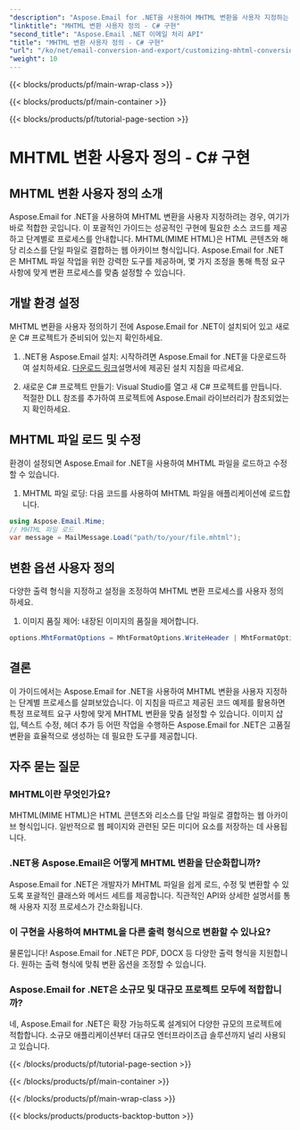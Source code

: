 ```yaml
---
"description": "Aspose.Email for .NET을 사용하여 MHTML 변환을 사용자 지정하는 방법을 알아보세요. C# 소스 코드를 활용한 단계별 가이드입니다."
"linktitle": "MHTML 변환 사용자 정의 - C# 구현"
"second_title": "Aspose.Email .NET 이메일 처리 API"
"title": "MHTML 변환 사용자 정의 - C# 구현"
"url": "/ko/net/email-conversion-and-export/customizing-mhtml-conversion-csharp-implementation/"
"weight": 10
---
```


{{< blocks/products/pf/main-wrap-class >}}

{{< blocks/products/pf/main-container >}}

{{< blocks/products/pf/tutorial-page-section >}}

# MHTML 변환 사용자 정의 - C# 구현


## MHTML 변환 사용자 정의 소개

Aspose.Email for .NET을 사용하여 MHTML 변환을 사용자 지정하려는 경우, 여기가 바로 적합한 곳입니다. 이 포괄적인 가이드는 성공적인 구현에 필요한 소스 코드를 제공하고 단계별로 프로세스를 안내합니다. MHTML(MIME HTML)은 HTML 콘텐츠와 해당 리소스를 단일 파일로 결합하는 웹 아카이브 형식입니다. Aspose.Email for .NET은 MHTML 파일 작업을 위한 강력한 도구를 제공하며, 몇 가지 조정을 통해 특정 요구 사항에 맞게 변환 프로세스를 맞춤 설정할 수 있습니다.

## 개발 환경 설정

MHTML 변환을 사용자 정의하기 전에 Aspose.Email for .NET이 설치되어 있고 새로운 C# 프로젝트가 준비되어 있는지 확인하세요.

1. .NET용 Aspose.Email 설치:
시작하려면 Aspose.Email for .NET을 다운로드하여 설치하세요. [다운로드 링크](https://releases.aspose.com/email/net)설명서에 제공된 설치 지침을 따르세요.

2. 새로운 C# 프로젝트 만들기:
Visual Studio를 열고 새 C# 프로젝트를 만듭니다. 적절한 DLL 참조를 추가하여 프로젝트에 Aspose.Email 라이브러리가 참조되었는지 확인하세요.

## MHTML 파일 로드 및 수정

환경이 설정되면 Aspose.Email for .NET을 사용하여 MHTML 파일을 로드하고 수정할 수 있습니다.

1. MHTML 파일 로딩:
다음 코드를 사용하여 MHTML 파일을 애플리케이션에 로드합니다.

```csharp
using Aspose.Email.Mime;
// MHTML 파일 로드
var message = MailMessage.Load("path/to/your/file.mhtml");
```

## 변환 옵션 사용자 정의

다양한 출력 형식을 지정하고 설정을 조정하여 MHTML 변환 프로세스를 사용자 정의하세요.

1. 이미지 품질 제어:
내장된 이미지의 품질을 제어합니다.

```csharp
options.MhtFormatOptions = MhtFormatOptions.WriteHeader | MhtFormatOptions.HideExtraPrintHeader;
```

## 결론

이 가이드에서는 Aspose.Email for .NET을 사용하여 MHTML 변환을 사용자 지정하는 단계별 프로세스를 살펴보았습니다. 이 지침을 따르고 제공된 코드 예제를 활용하면 특정 프로젝트 요구 사항에 맞게 MHTML 변환을 맞춤 설정할 수 있습니다. 이미지 삽입, 텍스트 수정, 헤더 추가 등 어떤 작업을 수행하든 Aspose.Email for .NET은 고품질 변환을 효율적으로 생성하는 데 필요한 도구를 제공합니다.

## 자주 묻는 질문

### MHTML이란 무엇인가요?

MHTML(MIME HTML)은 HTML 콘텐츠와 리소스를 단일 파일로 결합하는 웹 아카이브 형식입니다. 일반적으로 웹 페이지와 관련된 모든 미디어 요소를 저장하는 데 사용됩니다.

### .NET용 Aspose.Email은 어떻게 MHTML 변환을 단순화합니까?

Aspose.Email for .NET은 개발자가 MHTML 파일을 쉽게 로드, 수정 및 변환할 수 있도록 포괄적인 클래스와 메서드 세트를 제공합니다. 직관적인 API와 상세한 설명서를 통해 사용자 지정 프로세스가 간소화됩니다.

### 이 구현을 사용하여 MHTML을 다른 출력 형식으로 변환할 수 있나요?

물론입니다! Aspose.Email for .NET은 PDF, DOCX 등 다양한 출력 형식을 지원합니다. 원하는 출력 형식에 맞춰 변환 옵션을 조정할 수 있습니다.

### Aspose.Email for .NET은 소규모 및 대규모 프로젝트 모두에 적합합니까?

네, Aspose.Email for .NET은 확장 가능하도록 설계되어 다양한 규모의 프로젝트에 적합합니다. 소규모 애플리케이션부터 대규모 엔터프라이즈급 솔루션까지 널리 사용되고 있습니다.

{{< /blocks/products/pf/tutorial-page-section >}}

{{< /blocks/products/pf/main-container >}}

{{< /blocks/products/pf/main-wrap-class >}}

{{< blocks/products/products-backtop-button >}}